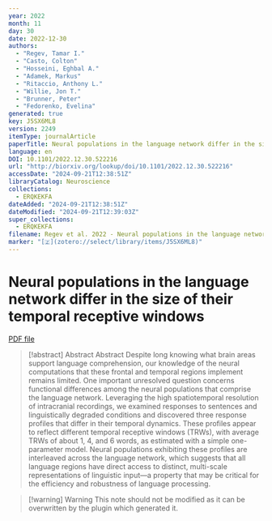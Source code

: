 ```yaml
---
year: 2022
month: 11
day: 30
date: 2022-12-30
authors:
  - "Regev, Tamar I."
  - "Casto, Colton"
  - "Hosseini, Eghbal A."
  - "Adamek, Markus"
  - "Ritaccio, Anthony L."
  - "Willie, Jon T."
  - "Brunner, Peter"
  - "Fedorenko, Evelina"
generated: true
key: J5SX6ML8
version: 2249
itemType: journalArticle
paperTitle: Neural populations in the language network differ in the size of their temporal receptive windows
language: en
DOI: 10.1101/2022.12.30.522216
url: "http://biorxiv.org/lookup/doi/10.1101/2022.12.30.522216"
accessDate: "2024-09-21T12:38:51Z"
libraryCatalog: Neuroscience
collections:
  - ERQKEKFA
dateAdded: "2024-09-21T12:38:51Z"
dateModified: "2024-09-21T12:39:03Z"
super_collections:
  - ERQKEKFA
filename: Regev et al. 2022 - Neural populations in the language network differ in the size of their temporal receptive windows.pdf
marker: "[🇿](zotero://select/library/items/J5SX6ML8)"
---
```

# Neural populations in the language network differ in the size of their temporal receptive windows

[PDF file](/Papers/PDFs/Regev%20et%20al.%202022%20-%20Neural%20populations%20in%20the%20language%20network%20differ%20in%20the%20size%20of%20their%20temporal%20receptive%20windows.pdf)

> [!abstract] Abstract
> Abstract
>           Despite long knowing what brain areas support language comprehension, our knowledge of the neural computations that these frontal and temporal regions implement remains limited. One important unresolved question concerns functional differences among the neural populations that comprise the language network. Leveraging the high spatiotemporal resolution of intracranial recordings, we examined responses to sentences and linguistically degraded conditions and discovered three response profiles that differ in their temporal dynamics. These profiles appear to reflect different temporal receptive windows (TRWs), with average TRWs of about 1, 4, and 6 words, as estimated with a simple one-parameter model. Neural populations exhibiting these profiles are interleaved across the language network, which suggests that all language regions have direct access to distinct, multi-scale representations of linguistic input—a property that may be critical for the efficiency and robustness of language processing.

>[!warning] Warning
> This note should not be modified as it can be overwritten by the plugin which generated it.

